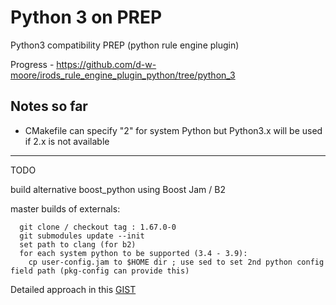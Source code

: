 # Python 3 on PREP

Python3 compatibility PREP (python rule engine plugin)

Progress - https://github.com/d-w-moore/irods_rule_engine_plugin_python/tree/python_3


## Notes so far
  - CMakefile can specify "2" for system Python but Python3.x will be used if 2.x is not available
  
---  
TODO

build alternative boost_python using Boost Jam / B2

master builds of externals:
```
  git clone / checkout tag : 1.67.0-0
  git submodules update --init
  set path to clang (for b2)
  for each system python to be supported (3.4 - 3.9):
    cp user-config.jam to $HOME dir ; use sed to set 2nd python config field path (pkg-config can provide this)
```
Detailed approach in this [GIST](https://gist.github.com/d-w-moore/0d98dae0bc5452deddb1719a99072f16)
